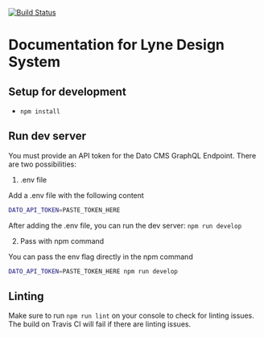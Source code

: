 [![Build Status](https://travis-ci.org/lyne-design-system/lyne-documentation.svg?branch=master)](https://travis-ci.org/lyne-design-system/lyne-documentation)

# Documentation for Lyne Design System

## Setup for development

- `npm install`

## Run dev server

You must provide an API token for the Dato CMS GraphQL Endpoint. There are two possibilities:

1. .env file

Add a .env file with the following content
```bash
DATO_API_TOKEN=PASTE_TOKEN_HERE
```

After adding the .env file, you can run the dev server: `npm run develop`

2. Pass with npm command

You can pass the env flag directly in the npm command
```bash
DATO_API_TOKEN=PASTE_TOKEN_HERE npm run develop
```

## Linting

Make sure to run `npm run lint` on your console to check for linting issues. The build on Travis CI will fail if there are linting issues.
